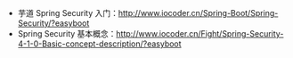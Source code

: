 * 芋道 Spring Security 入门：<http://www.iocoder.cn/Spring-Boot/Spring-Security/?easyboot>
* Spring Security 基本概念：<http://www.iocoder.cn/Fight/Spring-Security-4-1-0-Basic-concept-description/?easyboot>
